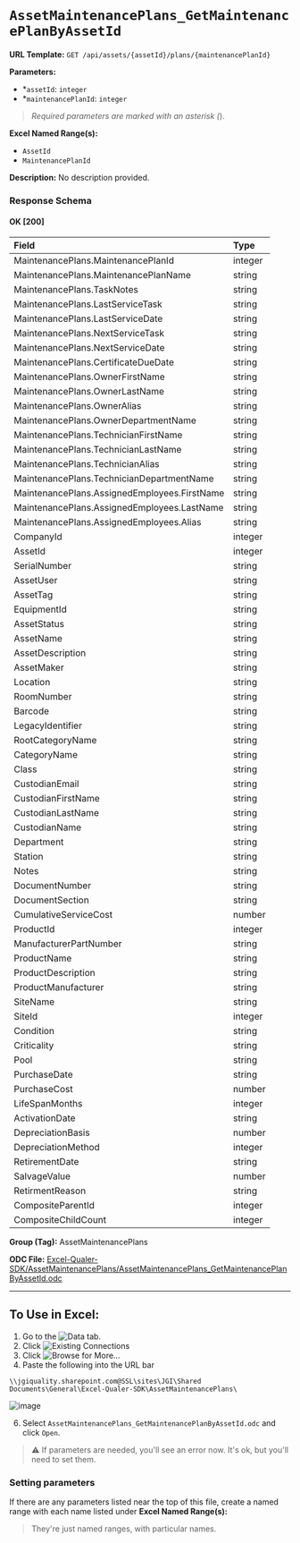 # `AssetMaintenancePlans_GetMaintenancePlanByAssetId`

**URL Template:**
`GET /api/assets/{assetId}/plans/{maintenancePlanId}`

**Parameters:**
- *`assetId`: `integer`
- *`maintenancePlanId`: `integer`


> *Required parameters are marked with an asterisk (*).

**Excel Named Range(s):**
- `AssetId`
- `MaintenancePlanId`


**Description:**
No description provided.

### Response Schema

#### OK [200]

| Field                                        | Type    |
|:---------------------------------------------|:--------|
| MaintenancePlans.MaintenancePlanId           | integer |
| MaintenancePlans.MaintenancePlanName         | string  |
| MaintenancePlans.TaskNotes                   | string  |
| MaintenancePlans.LastServiceTask             | string  |
| MaintenancePlans.LastServiceDate             | string  |
| MaintenancePlans.NextServiceTask             | string  |
| MaintenancePlans.NextServiceDate             | string  |
| MaintenancePlans.CertificateDueDate          | string  |
| MaintenancePlans.OwnerFirstName              | string  |
| MaintenancePlans.OwnerLastName               | string  |
| MaintenancePlans.OwnerAlias                  | string  |
| MaintenancePlans.OwnerDepartmentName         | string  |
| MaintenancePlans.TechnicianFirstName         | string  |
| MaintenancePlans.TechnicianLastName          | string  |
| MaintenancePlans.TechnicianAlias             | string  |
| MaintenancePlans.TechnicianDepartmentName    | string  |
| MaintenancePlans.AssignedEmployees.FirstName | string  |
| MaintenancePlans.AssignedEmployees.LastName  | string  |
| MaintenancePlans.AssignedEmployees.Alias     | string  |
| CompanyId                                    | integer |
| AssetId                                      | integer |
| SerialNumber                                 | string  |
| AssetUser                                    | string  |
| AssetTag                                     | string  |
| EquipmentId                                  | string  |
| AssetStatus                                  | string  |
| AssetName                                    | string  |
| AssetDescription                             | string  |
| AssetMaker                                   | string  |
| Location                                     | string  |
| RoomNumber                                   | string  |
| Barcode                                      | string  |
| LegacyIdentifier                             | string  |
| RootCategoryName                             | string  |
| CategoryName                                 | string  |
| Class                                        | string  |
| CustodianEmail                               | string  |
| CustodianFirstName                           | string  |
| CustodianLastName                            | string  |
| CustodianName                                | string  |
| Department                                   | string  |
| Station                                      | string  |
| Notes                                        | string  |
| DocumentNumber                               | string  |
| DocumentSection                              | string  |
| CumulativeServiceCost                        | number  |
| ProductId                                    | integer |
| ManufacturerPartNumber                       | string  |
| ProductName                                  | string  |
| ProductDescription                           | string  |
| ProductManufacturer                          | string  |
| SiteName                                     | string  |
| SiteId                                       | integer |
| Condition                                    | string  |
| Criticality                                  | string  |
| Pool                                         | string  |
| PurchaseDate                                 | string  |
| PurchaseCost                                 | number  |
| LifeSpanMonths                               | integer |
| ActivationDate                               | string  |
| DepreciationBasis                            | number  |
| DepreciationMethod                           | integer |
| RetirementDate                               | string  |
| SalvageValue                                 | number  |
| RetirmentReason                              | string  |
| CompositeParentId                            | integer |
| CompositeChildCount                          | integer |

**Group (Tag):**
AssetMaintenancePlans

**ODC File:**
[Excel-Qualer-SDK/AssetMaintenancePlans/AssetMaintenancePlans_GetMaintenancePlanByAssetId.odc](https://github.com/Johnson-Gage-Inspection-Inc/qualer-sdk-odc/blob/main/Excel-Qualer-SDK/AssetMaintenancePlans/AssetMaintenancePlans_GetMaintenancePlanByAssetId.odc)

---

To Use in Excel:
---

1. Go to the ![`Data`](https://github.com/user-attachments/assets/da437a70-57b3-4c5b-bb01-4910ece19ed1)
 tab.
3. Click ![Existing Connections](https://github.com/user-attachments/assets/a2f1ed67-b2e0-4c23-ac90-68c870e60289)
4. Click ![`Browse for More...`](https://github.com/user-attachments/assets/8e698494-6865-41e7-b6fa-043aea81809a)
5. Paste the following into the URL bar
```
\\jgiquality.sharepoint.com@SSL\sites\JGI\Shared Documents\General\Excel-Qualer-SDK\AssetMaintenancePlans\
```

![image](https://github.com/user-attachments/assets/1e1a8d87-0377-446d-aaf5-d78562991db3)

6. Select `AssetMaintenancePlans_GetMaintenancePlanByAssetId.odc` and click `Open`.

> ⚠️ If parameters are needed, you'll see an error now. It's ok, but you'll need to set them.

### Setting parameters
If there are any parameters listed near the top of this file, create a named range with each name listed under **Excel Named Range(s):**
> They're just named ranges, with particular names.
